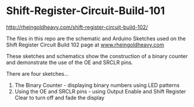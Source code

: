 Shift-Register-Circuit-Build-101
================================

http://rheingoldheavy.com/shift-register-circuit-build-102/

The files in this repo are the schematic and Arduino Sketches used on the Shift Register Circuit Build 102 page at www.rheingoldheavy.com

These sketches and schematics show the construction of a binary counter and demonstrate the use of the OE and SRCLR pins.

There are four sketches...

1. The Binary Counter          - displaying binary numbers using LED patterns
2. Using the OE and SRCLR pins - using Output Enable and Shift Register Clear to turn off and fade the display
